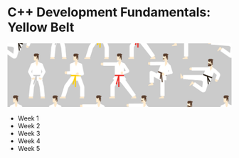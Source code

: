 # C++ Development Fundamentals: Yellow Belt

![image](img.jpg)

* Week 1
* Week 2
* Week 3
* Week 4
* Week 5